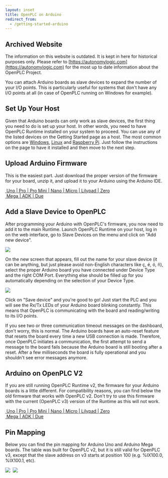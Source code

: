 ```yaml
---
layout: inset
title: OpenPLC on Arduino
redirect_from:
  - /getting-started-arduino
---
```


## Archived Website
The information on this website is outdated. It is kept in here for historical purposes only. Please refer to [https://autonomylogic.com](https://autonomylogic.com) for the most up to date information about the OpenPLC Project.

You can attach Arduino boards as slave devices to expand the number of your
I/O points. This is particularly useful for systems that don't have any I/O
points at all (in case of OpenPLC running on Windows for example).

## Set Up Your Host

Given that Arduino boards can only work as slave devices, the first thing you
need to do is set up your host. In other words, you need to have OpenPLC
Runtime installed on your system to proceed. You can use any of the listed
devices on the Getting Started page as a host. The most common options are
[Windows](/runtime/windows), [Linux](/runtime/linux) and
[Raspberry Pi](/runtime/raspberry-pi). Just follow the instructions on the
page to have it installed and then move to the next step.

## Upload Arduino Firmware

This is the easiest part. Just download the proper version of the firmware for
your board, unzip it, and upload it to your Arduino using the Arduino IDE.

<div class="row">
    <div class="six columns">
        <div class="download-link">
            <a href="https://github.com/thiagoralves/OpenPLC_Files/blob/master/Firmware/OpenPLC_Uno_v3.zip?raw=true">
            <img src="/assets/img/download.png" alt=""/>
            <span>Uno | Pro | Pro Mini | Nano | Micro | Lilypad | Zero</span>
            </a>
        </div>
    </div>
    <div class="six columns">
        <div class="download-link">
            <a href="https://github.com/thiagoralves/OpenPLC_Files/blob/master/Firmware/OpenPLC_Mega_v3.zip?raw=true">
            <img src="/assets/img/download.png" alt=""/>
            <span>Mega | ADK | Due</span>
            </a>
        </div>
    </div>
</div>

## Add a Slave Device to OpenPLC

After programming your Arduino with OpenPLC's firmware, you now need to add
it to the main Runtime. Launch OpenPLC Runtime on your host, log in on the
web interface, go to Slave Devices on the menu and click on "Add new device".

![](slavedevices.png)

On the new screen that appears, fill out the name for your slave device (it
can be anything, but just please avoid non-English characters like ç, é, ó, ñ),
select the proper Arduino board you have connected under Device Type and the
right COM Port. Everything else should be filled up for you automatically
depending on the selection of your Device Type.

![](adddevice.png)

Click on "Save device" and you're good to go! Just start the PLC and you will
see the Rx/Tx LEDs of your Arduino board blinking constantly. This means that
OpenPLC is communicating with the board and reading/writing to its I/O points.

If you see two or three communication timeout messages on the dashboard, don't worry, this is normal. The Arduino boards have an auto-reset feature that resets the board every time a new USB connection is made. Therefore, once OpenPLC initiates a communication, the first attempt to send a message to the board fails because the Arduino board is still booting after a reset. After a few milliseconds the board is fully operational and you shouldn't see error messages anymore.

## Arduino on OpenPLC V2

If you are still running OpenPLC Runtime v2, the firmware for your Arduino
boards is a little different. For compatibility reasons, you can find below
the old firmware that works with OpenPLC v2. Don't try to use this firmware
with the current (OpenPLC v3) version of the Runtime as this will not work.

<div class="row">
    <div class="six columns">
        <div class="download-link">
            <a href="https://github.com/thiagoralves/OpenPLC_Files/blob/master/Firmware/OpenPLC_UNO_fw.zip?raw=true">
            <img src="/assets/img/download.png" alt=""/>
            <span>Uno | Pro | Pro Mini | Nano | Micro | Lilypad | Zero</span>
            </a>
        </div>
    </div>
    <div class="six columns">
        <div class="download-link">
            <a href="https://github.com/thiagoralves/OpenPLC_Files/blob/master/Firmware/OpenPLC_MEGA_fw.zip?raw=true">
            <img src="/assets/img/download.png" alt=""/>
            <span>Mega | ADK | Due</span>
            </a>
        </div>
    </div>
</div>

## Pin Mapping

Below you can find the pin mapping for Arduino Uno and Arduino Mega boards.
The table was built for OpenPLC v2, but it is still valid for OpenPLC v3,
except that the slave address on v3 starts at position 100 (e.g. %IX100.0,
%IX100.1, etc).

![](arduinouno.png)
​
![](arduinomega.png)

